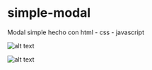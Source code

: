 # simple-modal
Modal simple hecho con html - css - javascript

![alt text](https://lh3.googleusercontent.com/qtE3E59sV7uc0R6xtX1KHrv41KyCX2pxA79Nkj2TBgxuNhui-prKhEv7urV58mFuHzw3ohmnPpm7-4Bj-SvGHi8qlG_ngpcNRtQt0LbwDQmHqNsSJvmCrf6fS2zEovdRVYAtLI1NJDnXC-HyxDirEtp2VWIs6TxLoCIjvYIYUkdNk-5zZT6yg-lrDzk7xVlls8YV4yQHN3J_8R79sV3hfQsEVOAGa9ZOpZjAyf69t8QWhU2-yugX8fj1K7p_OhUPuvZuozkn0_vH79eWhe-Vvb77FacCxZ0rpQCtZh7aJSVTs9JLTzb2dvBfp-NdzjIVcucmQzXXscaGO3rAJ9E8Xoq1xTgYAe-jxR4c7K_QNXGEdhPZx-J9eRG_xyUM9wdS_46cj_YnVEIQ3zix_vTMspqrPRqOuvWOdjJBS8UQ_hH9TetNfYqlxRP_im85_9_tUl8q4LNTZ255CSuvRidVrWTsGs7SwXp0IoHYrqUq_u5gJuEySAPmyrqsizvzC2PkCtijXGMa7ibczSHbkWQWOXZvY6SUGY56l6aafmIJdQXSAQ5-gyba70PBFZv-k1A9kBnPGjsxwz1nPECZgd9UDsquHYnKpQKPi53b4nP0elL_SxT0q9fzxfAPSkujkVyKwYt95LYAzmm-hZOhYaw4n0Wv-GYznjVuReqYheXHJ2dHW90ihY1xSOc=w988-h630-no)

![alt text](https://lh3.googleusercontent.com/kAE7u3X3rnKsLIMe9KY5k64O48q00F3MDJLkHo0dS3z12JKbJmiVDiORy_7bzyQh_ZbSNvkv7-wapOuF6vjeTEpsjpDYGlhcCD8Ex6E7NMlWXwaIVhRL7gped3BEZQG21h9Z2KeyVQsAywZHrKyC1HNHotaTfJERCb4QfCu1JgqU_D0a6DUSlIZSmoV-rju-5ZATi7R451QdufmhTAFjZ_Udcm0057MELOetv6yZoUKUvsz9Qf0VGgFO0NXdugHKvGB7syRTsH10ciRZpw-fVWxuuIC__mjq-P8RIt5KewoE2mlkxWmxO6TlEZp_Vp93DsOl-fFAH0ssoBLH4g8BL_TrAGaTRnOJXne5ectoFdpInChMckpTAUfsjgy1ZkNH_v2-euB5KDr-RO-NBeDgPoVokCU71FxtDjGbSoFdEb07BzmM4vGqBd-ZTyBYP5VhWBojpSIXTqa9DUozMo_lMQohDRexClgH12XeQ_GrAkop4bhjUR50kCU7cuus9BdF_X6aHDh6sDL0kWEzT00JKrGyROSb8WjnyrMQTAH07aezJMkfWQ10H6oSeMouVm69i55mmNqEvUnY7dE0haqnXY7SYxBoYJ-fdueRyD5lH5ISrZDIhhdBSIKinD8XkkyuGRpP8Zje4MT0gjAEpC4jvfzEdzFR8KJTmetPJKEXAaPeOvQtk7EdXlk=w986-h734-no)
